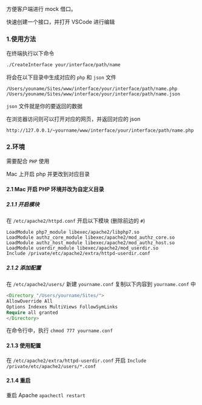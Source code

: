 
方便客户端进行 mock 借口。

快速创建一个接口，并打开 VSCode 进行编辑

### 1.使用方法
在终端执行以下命令
```sh
./CreateInterface your/interface/path/name
```

将会在以下目录中生成对应的 `php` 和 `json` 文件

```
/Users/youname/Sites/www/interface/your/interface/path/name.php
/Users/youname/Sites/www/interface/your/interface/path/name.json
```

`json` 文件就是你的要返回的数据

在浏览器访问则可以打开对应的网页，并返回对应的 json
```
http://127.0.0.1/~yourname/www/interface/your/interface/path/name.php
```

### 2.环境

需要配合 `PHP` 使用

Mac 上开启 php 并更改到对应目录

#### 2.1 Mac 开启 PHP 环境并改为自定义目录

##### 2.1.1  开启模块
  在 `/etc/apache2/httpd.conf` 开启以下模块 (删除前边的 `#`)

```
LoadModule php7_module libexec/apache2/libphp7.so
LoadModule authz_core_module libexec/apache2/mod_authz_core.so
LoadModule authz_host_module libexec/apache2/mod_authz_host.so
LoadModule userdir_module libexec/apache2/mod_userdir.so
Include /private/etc/apache2/extra/httpd-userdir.conf

```
##### 2.1.2 添加配置

在 `/etc/apache2/users/` 新建 `yourname.conf` 复制以下内容到 `yourname.conf` 中

``` php
<Directory "/Users/yourname/Sites/">
AllowOverride All
Options Indexes MultiViews FollowSymLinks
Require all granted
</Directory>
```
在命令行中，执行 `chmod 777 yourname.conf`

#### 2.1.3 使用配置

在 `/etc/apache2/extra/httpd-userdir.conf`
开启
`Include /private/etc/apache2/users/*.conf`

#### 2.1.4 重启
重启 Apache `apachectl restart`

